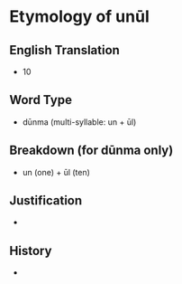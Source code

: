 # Etymology of unūl

## English Translation
- 10

## Word Type
- dūnma (multi-syllable: un + ūl)

## Breakdown (for dūnma only)
- un (one) + ūl (ten)

## Justification
- 

## History
- 
